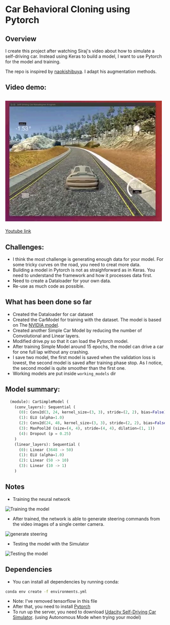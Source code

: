 # Car Behavioral Cloning using Pytorch

## Overview

I create this project after watching Siraj's video about how to simulate a self-driving car.
Instead using Keras to build a model, I want to use Pytorch for the model and training.

The repo is inspired by [naokishibuya](https://github.com/naokishibuya). I adapt his augmentation methods.

## Video demo: 
[![Screenshot](screenshot.JPG)](https://youtu.be/nJcglRrftaY)
-----
[Youtube link](https://youtu.be/nJcglRrftaY)
## Challenges:

- I think the most challenge is generating enough data for your model. For some tricky curves on the road, you need to creat more data.
- Building a model in Pytorch is not as straighforward as in Keras. You need to understand the framework and how it processes data first.
- Need to create a Dataloader for your own data.
- Re-use as much code as possible.

## What has been done so far

- Created the Dataloader for car dataset
- Created the CarModel for training with the dataset. The model is based on The [NVIDIA model](https://devblogs.nvidia.com/parallelforall/deep-learning-self-driving-cars/).
- Created another Simple Car Model by reducing the number of Convolutional and Linear layers.
- Modified drive.py so that it can load the Pytorch model.
- After training Simple Model  around 15 epochs, the model can drive a car for one full lap without any crashing. 
- I save two model, the first model is saved when the validation loss is lowest, the second model is saved after training phase stop. As I notice, the second model is quite smoother than the first one.
- Working models are put inside ```working_models``` dir

## Model summary:
```python
  (module): CarSimpleModel (
    (conv_layers): Sequential (
      (0): Conv2d(3, 24, kernel_size=(3, 3), stride=(2, 2), bias=False)
      (1): ELU (alpha=1.0)
      (2): Conv2d(24, 48, kernel_size=(3, 3), stride=(2, 2), bias=False)
      (3): MaxPool2d (size=(4, 4), stride=(4, 4), dilation=(1, 1))
      (4): Dropout (p = 0.25)
    )
    (linear_layers): Sequential (
      (0): Linear (3648 -> 50)
      (1): ELU (alpha=1.0)
      (2): Linear (50 -> 10)
      (3): Linear (10 -> 1)
    )
```  

## Notes

- Training the neural network

![Training the model](https://devblogs.nvidia.com/parallelforall/wp-content/uploads/2016/08/training-624x291.png)

- After trained, the network is able to generate steering commands from the video images of a single center camera.

![generate steering](https://devblogs.nvidia.com/parallelforall/wp-content/uploads/2016/08/inference-624x132.png)

- Testing the model with the Simulator

![Testing the model](https://camo.githubusercontent.com/e225b508bec2b7d4792856f1881ad77abc5fac7b/68747470733a2f2f63646e2d696d616765732d312e6d656469756d2e636f6d2f6d61782f313434302f312a6e6c7573615f664335426e73676e5750466e6f7637512e74696666)


## Dependencies

- You can install all dependencies by running conda:

```bash
conda env create -f environments.yml
```
- Note: I've removed tensorflow in this file
- After that, you need to install [Pytorch](pytorch.org)
- To run up the server, you need to download [Udacity Self-Driving Car Simulator](https://github.com/udacity/self-driving-car-sim). (using Autonomous Mode when trying your model)
